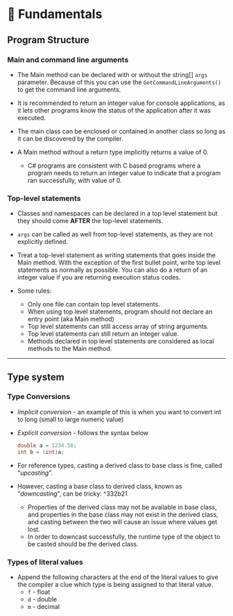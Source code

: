 # 🏓 Fundamentals

## Program Structure

### Main and command line arguments

- The Main method can be declared with or without the string[] `args` parameter. Because of this you can use the `GetCommandLineArguments()` to get the command line arguments.
- It is recommended to return an integer value for console applications, as it lets other programs know the status of the application after it was executed.
- The main class can be enclosed or contained in another class so long as it can be discovered by the compiler.

- A Main method without a return type implicitly returns a value of 0.
	- C# programs are consistent with C based programs where a program needs to return an integer value to indicate that a program ran successfully, with value of 0.

### Top-level statements

- Classes and namespaces can be declared in a top level statement but they should come **AFTER** the top-level statements.
- `args` can be called as well from top-level statements, as they are not explicitly defined.
- Treat a top-level statement as writing statements that goes inside the Main method. With the exception of the first bullet point, write top level statements as normally as possible. You can also do a return of an integer value if you are returning execution status codes.

- Some rules:
	- Only one file can contain top level statements.
	- When using top level statements, program should not declare an entry point (aka Main method)
	- Top level statements can still access array of string arguments.
	- Top level statements can still return an integer value.
	- Methods declared in top level statements are considered as local methods to the Main method.

---

## Type system

### **Type Conversions**

- _Implicit conversion_ - an example of this is when you want to convert int to long (small to large numeric value)
    
- _Explicit conversion_ - follows the syntax below
    
    ```csharp
    double a = 1234.56;
    int b = (int)a;
    ```
    
- For reference types, casting a derived class to base class is fine, called “*upcasting*”.
    
- However, casting a base class to derived class, known as “*downcasting*”, can be tricky: ^332b21
    - Properties of the derived class may not be available in base class, and properties in the base class may not exist in the derived class, and casting between the two will cause an issue where values get lost.
    - In order to downcast successfully, the runtime type of the object to be casted should be the derived class.

### Types of literal values

- Append the following characters at the end of the literal values to give the compiler a clue which type is being assigned to that literal value.
    - `f` - float
    - `d` - double
    - `m` - decimal